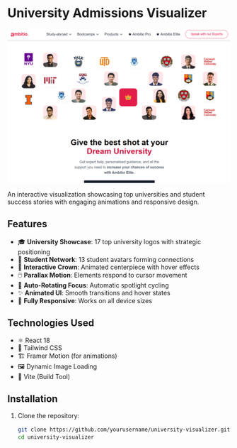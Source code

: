 # University Admissions Visualizer

![Hero Section Preview](./public/image.png)

An interactive visualization showcasing top universities and student success stories with engaging animations and responsive design.

## Features

- 🎓 **University Showcase**: 17 top university logos with strategic positioning
- 👥 **Student Network**: 13 student avatars forming connections
- 👑 **Interactive Crown**: Animated centerpiece with hover effects
- 🖱️ **Parallax Motion**: Elements respond to cursor movement
- 🔄 **Auto-Rotating Focus**: Automatic spotlight cycling
- ✨ **Animated UI**: Smooth transitions and hover states
- 📱 **Fully Responsive**: Works on all device sizes

## Technologies Used

- ⚛️ React 18
- 🎨 Tailwind CSS
- 🏗️ Framer Motion (for animations)
- 🖼️ Dynamic Image Loading
- 🚀 Vite (Build Tool)

## Installation

1. Clone the repository:
   ```bash
   git clone https://github.com/yourusername/university-visualizer.git
   cd university-visualizer
